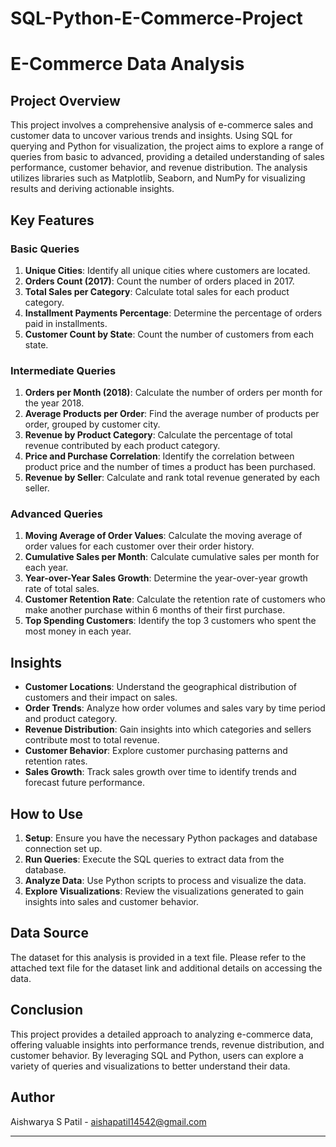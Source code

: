 # SQL-Python-E-Commerce-Project
# E-Commerce Data Analysis

## Project Overview

This project involves a comprehensive analysis of e-commerce sales and customer data to uncover various trends and insights. Using SQL for querying and Python for visualization, the project aims to explore a range of queries from basic to advanced, providing a detailed understanding of sales performance, customer behavior, and revenue distribution. The analysis utilizes libraries such as Matplotlib, Seaborn, and NumPy for visualizing results and deriving actionable insights.

## Key Features

### Basic Queries
1. **Unique Cities**: Identify all unique cities where customers are located.
2. **Orders Count (2017)**: Count the number of orders placed in 2017.
3. **Total Sales per Category**: Calculate total sales for each product category.
4. **Installment Payments Percentage**: Determine the percentage of orders paid in installments.
5. **Customer Count by State**: Count the number of customers from each state.

### Intermediate Queries
1. **Orders per Month (2018)**: Calculate the number of orders per month for the year 2018.
2. **Average Products per Order**: Find the average number of products per order, grouped by customer city.
3. **Revenue by Product Category**: Calculate the percentage of total revenue contributed by each product category.
4. **Price and Purchase Correlation**: Identify the correlation between product price and the number of times a product has been purchased.
5. **Revenue by Seller**: Calculate and rank total revenue generated by each seller.

### Advanced Queries
1. **Moving Average of Order Values**: Calculate the moving average of order values for each customer over their order history.
2. **Cumulative Sales per Month**: Calculate cumulative sales per month for each year.
3. **Year-over-Year Sales Growth**: Determine the year-over-year growth rate of total sales.
4. **Customer Retention Rate**: Calculate the retention rate of customers who make another purchase within 6 months of their first purchase.
5. **Top Spending Customers**: Identify the top 3 customers who spent the most money in each year.

## Insights

- **Customer Locations**: Understand the geographical distribution of customers and their impact on sales.
- **Order Trends**: Analyze how order volumes and sales vary by time period and product category.
- **Revenue Distribution**: Gain insights into which categories and sellers contribute most to total revenue.
- **Customer Behavior**: Explore customer purchasing patterns and retention rates.
- **Sales Growth**: Track sales growth over time to identify trends and forecast future performance.

## How to Use

1. **Setup**: Ensure you have the necessary Python packages and database connection set up.
2. **Run Queries**: Execute the SQL queries to extract data from the database.
3. **Analyze Data**: Use Python scripts to process and visualize the data.
4. **Explore Visualizations**: Review the visualizations generated to gain insights into sales and customer behavior.

## Data Source

The dataset for this analysis is provided in a text file. Please refer to the attached text file for the dataset link and additional details on accessing the data.

## Conclusion

This project provides a detailed approach to analyzing e-commerce data, offering valuable insights into performance trends, revenue distribution, and customer behavior. By leveraging SQL and Python, users can explore a variety of queries and visualizations to better understand their data.

## Author

Aishwarya S Patil - aishapatil14542@gmail.com

---
